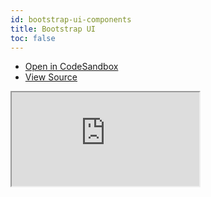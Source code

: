 ```yaml
---
id: bootstrap-ui-components
title: Bootstrap UI
toc: false
---
```


- [Open in CodeSandbox](https://codesandbox.io/s/github/tannerlinsley/react-table/tree/master/examples/bootstrap-UI-components)
- [View Source](https://github.com/tannerlinsley/react-table/tree/master/examples/bootstrap-UI-components)

<iframe
  src="https://codesandbox.io/embed/github/tannerlinsley/react-table/tree/master/examples/bootstrap-UI-components?autoresize=1&fontsize=14&theme=dark"
  title="tannerlinsley/react-table: bootstrap-ui-components"
  sandbox="allow-forms allow-modals allow-popups allow-presentation allow-same-origin allow-scripts"
  style={{
    width: '100%',
    height: '80vh',
    border: '0',
    borderRadius: 8,
    overflow: 'hidden',
    position: 'static',
    zIndex: 0,
  }}
></iframe>
